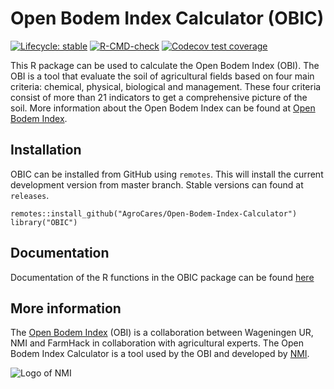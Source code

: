 # Open Bodem Index Calculator (OBIC)

<!-- badges: start -->
[![Lifecycle: stable](https://img.shields.io/badge/lifecycle-stable-green.svg)](https://www.tidyverse.org/lifecycle/#stable)
[![R-CMD-check](https://github.com/springgbv/Open-Bodem-Index-Calculator/workflows/R-CMD-check/badge.svg)](https://github.com/springgbv/Open-Bodem-Index-Calculator/actions)
[![Codecov test coverage](https://codecov.io/gh/springgbv/Open-Bodem-Index-Calculator/branch/master/graph/badge.svg)](https://codecov.io/gh/springgbv/Open-Bodem-Index-Calculator?branch=master)
<!-- badges: end -->

This R package can be used to calculate the Open Bodem Index (OBI). 
The OBI is a tool that evaluate the soil of agricultural fields based on four main criteria: chemical, physical, biological and management. 
These four criteria consist of more than 21 indicators to get a comprehensive picture of the soil. 
More information about the Open Bodem Index can be found at [Open Bodem Index](https://www.openbodemindex.nl).

## Installation

OBIC can be installed from GitHub using `remotes`. This will install the current development version from master branch. Stable versions can found at `releases`.
```
remotes::install_github("AgroCares/Open-Bodem-Index-Calculator")
library("OBIC")
```
## Documentation
Documentation of the R functions in the OBIC package can be found [here](https://agrocares.github.io/Open-Bodem-Index-Calculator/)

## More information
The [Open Bodem Index](https://www.openbodemindex.nl) (OBI) is a collaboration between Wageningen UR, NMI and FarmHack in collaboration with agricultural experts. 
The Open Bodem Index Calculator is a tool used by the OBI and developed by [NMI](https://nmi-agro.nl/).

![Logo of NMI](https://media.licdn.com/dms/image/C560BAQEYGcm4HjNnxA/company-logo_200_200/0?e=2159024400&v=beta&t=u40rJ7bixPWB2SAqaj3KCKzJRoKcqf0wUXCdmsTDQvw)
